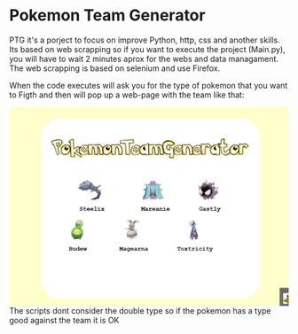 # Pokemon Team Generator

PTG it's a porject to focus on improve Python, http, css and another skills.
Its based on web scrapping so if you want to execute the project (Main.py), you will have to wait 2 minutes aprox for the webs 
and data managament.
The web scrapping is based on selenium and use Firefox.


When the code executes will ask you for the type of pokemon that you want to Figth and then will pop up a web-page 
with the team like that:

<img src="Screenshot.png"
     style="float: left; margin-right: 10px;" />

The scripts dont consider the double type so if the pokemon has  a type good against the team it is OK
